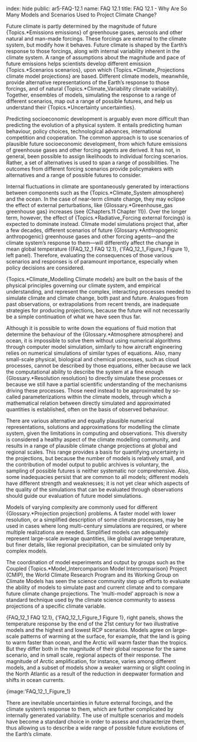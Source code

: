index: hide
public: ar5-FAQ-12.1
name: FAQ 12.1
title: FAQ 12.1 - Why Are So Many Models and Scenarios Used to Project Climate Change?

Future climate is partly determined by the magnitude of future {Topics.*Emissions emissions} of greenhouse gases, aerosols and other natural and man-made forcings. These forcings are external to the climate system, but modify how it behaves. Future climate is shaped by the Earth’s response to those forcings, along with internal variability inherent in the climate system. A range of assumptions about the magnitude and pace of future emissions helps scientists develop different emission {Topics.*Scenarios scenarios}, upon which {Topics.*Climate_Projections climate model projections} are based. Different climate models, meanwhile, provide alternative representations of the Earth’s response to those forcings, and of natural {Topics.*Climate_Variability climate variability}. Together, ensembles of models, simulating the response to a range of different scenarios, map out a range of possible futures, and help us understand their {Topics.*Uncertainty uncertainties}.

Predicting socioeconomic development is arguably even more difficult than predicting the evolution of a physical system. It entails predicting human behaviour, policy choices, technological advances, international competition and cooperation. The common approach is to use scenarios of plausible future socioeconomic development, from which future emissions of greenhouse gases and other forcing agents are derived. It has not, in general, been possible to assign likelihoods to individual forcing scenarios. Rather, a set of alternatives is used to span a range of possibilities. The outcomes from different forcing scenarios provide policymakers with alternatives and a range of possible futures to consider.

Internal fluctuations in climate are spontaneously generated by interactions between components such as the {Topics.*Climate_System atmosphere} and the ocean. In the case of near-term climate change, they may eclipse the effect of external perturbations, like {Glossary.*Greenhouse_gas greenhouse gas} increases (see {Chapters.11 Chapter 11}). Over the longer term, however, the effect of {Topics.*Radiative_Forcing external forcings} is expected to dominate instead. Climate model simulations project that, after a few decades, different scenarios of future {Glossary.*Anthropogenic anthropogenic} greenhouse gases and other forcing agents—and the climate system’s response to them—will differently affect the change in mean global temperature ({FAQ_12_1 FAQ 12.1}, {'FAQ_12_1_Figure_1 Figure 1}, left panel). Therefore, evaluating the consequences of those various scenarios and responses is of paramount importance, especially when policy decisions are considered.

{Topics.*Climate_Modelling Climate models} are built on the basis of the physical principles governing our climate system, and empirical understanding, and represent the complex, interacting processes needed to simulate climate and climate change, both past and future. Analogues from past observations, or extrapolations from recent trends, are inadequate strategies for producing projections, because the future will not necessarily be a simple continuation of what we have seen thus far.

Although it is possible to write down the equations of fluid motion that determine the behaviour of the {Glossary.*Atmosphere atmosphere} and ocean, it is impossible to solve them without using numerical algorithms through computer model simulation, similarly to how aircraft engineering relies on numerical simulations of similar types of equations. Also, many small-scale physical, biological and chemical processes, such as cloud processes, cannot be described by those equations, either because we lack the computational ability to describe the system at a fine enough {Glossary.*Resolution resolution} to directly simulate these processes or because we still have a partial scientific understanding of the mechanisms driving these processes. Those need instead to be approximated by so-called parameterizations within the climate models, through which a mathematical relation between directly simulated and approximated quantities is established, often on the basis of observed behaviour.

There are various alternative and equally plausible numerical representations, solutions and approximations for modelling the climate system, given the limitations in computing and observations. This diversity is considered a healthy aspect of the climate modelling community, and results in a range of plausible climate change projections at global and regional scales. This range provides a basis for quantifying uncertainty in the projections, but because the number of models is relatively small, and the contribution of model output to public archives is voluntary, the sampling of possible futures is neither systematic nor comprehensive. Also, some inadequacies persist that are common to all models; different models have different strength and weaknesses; it is not yet clear which aspects of the quality of the simulations that can be evaluated through observations should guide our evaluation of future model simulations.

Models of varying complexity are commonly used for different {Glossary.*Projection projection} problems. A faster model with lower resolution, or a simplified description of some climate processes, may be used in cases where long multi-century simulations are required, or where multiple realizations are needed. Simplified models can adequately represent large-scale average quantities, like global average temperature, but finer details, like regional precipitation, can be simulated only by complex models.

The coordination of model experiments and output by groups such as the Coupled {Topics.*Model_Intercomparison Model Intercomparison} Project (CMIP), the World Climate Research Program and its Working Group on Climate Models has seen the science community step up efforts to evaluate the ability of models to simulate past and current climate and to compare future climate change projections. The ‘multi-model’ approach is now a standard technique used by the climate science community to assess projections of a specific climate variable.

{FAQ_12_1 FAQ 12.1}, {'FAQ_12_1_Figure_1 Figure 1}, right panels, shows the temperature response by the end of the 21st century for two illustrative models and the highest and lowest RCP scenarios. Models agree on large-scale patterns of warming at the surface, for example, that the land is going to warm faster than ocean, and the Arctic will warm faster than the tropics. But they differ both in the magnitude of their global response for the same scenario, and in small scale, regional aspects of their response. The magnitude of Arctic amplification, for instance, varies among different models, and a subset of models show a weaker warming or slight cooling in the North Atlantic as a result of the reduction in deepwater formation and shifts in ocean currents.

{image:'FAQ_12_1_Figure_1}

There are inevitable uncertainties in future external forcings, and the climate system’s response to them, which are further complicated by internally generated variability. The use of multiple scenarios and models have become a standard choice in order to assess and characterize them, thus allowing us to describe a wide range of possible future evolutions of the Earth’s climate.
